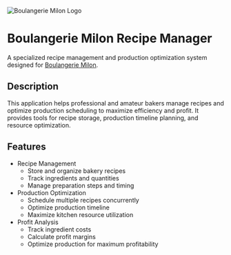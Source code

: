 ![Boulangerie Milon Logo](assets/hot_plate_logo.avif)

# Boulangerie Milon Recipe Manager

A specialized recipe management and production optimization system designed
for [Boulangerie Milon](https://www.hotplate.com/boulangeriemilon?fbclid=PAZXh0bgNhZW0CMTEAAafh6A0dF0Q3f69uQe9LAgAdGMa-dwnqi8mCeCMkSmF3I8j6c7W9ASXfBd4cfA_aem_y289yk6Tccy_bivDY9HG_w).

## Description

This application helps professional and amateur bakers manage recipes and optimize production scheduling to maximize efficiency and
profit. It provides tools for recipe storage, production timeline planning, and resource optimization.

## Features

- Recipe Management
    - Store and organize bakery recipes
    - Track ingredients and quantities
    - Manage preparation steps and timing
- Production Optimization
    - Schedule multiple recipes concurrently
    - Optimize production timeline
    - Maximize kitchen resource utilization
- Profit Analysis
    - Track ingredient costs
    - Calculate profit margins
    - Optimize production for maximum profitability

